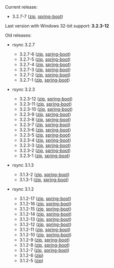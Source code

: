 Current release:

* 3.2.7-7 ([zip](https://github.com/fracpete/rsync4j/releases/download/rsync4j-pom-3.2.7-7/rsync4j-all-3.2.7-7-bin.zip), [spring-boot](https://github.com/fracpete/rsync4j/releases/download/rsync4j-pom-3.2.7-7/rsync4j-all-3.2.7-7-spring-boot.jar))


Last version with Windows 32-bit support: **3.2.3-12**


Old releases:

* rsync 3.2.7

    * 3.2.7-6 ([zip](https://github.com/fracpete/rsync4j/releases/download/rsync4j-pom-3.2.7-6/rsync4j-all-3.2.7-6-bin.zip), [spring-boot](https://github.com/fracpete/rsync4j/releases/download/rsync4j-pom-3.2.7-6/rsync4j-all-3.2.7-6-spring-boot.jar))
    * 3.2.7-5 ([zip](https://github.com/fracpete/rsync4j/releases/download/rsync4j-pom-3.2.7-5/rsync4j-all-3.2.7-5-bin.zip), [spring-boot](https://github.com/fracpete/rsync4j/releases/download/rsync4j-pom-3.2.7-5/rsync4j-all-3.2.7-5-spring-boot.jar))
    * 3.2.7-4 ([zip](https://github.com/fracpete/rsync4j/releases/download/rsync4j-pom-3.2.7-4/rsync4j-all-3.2.7-4-bin.zip), [spring-boot](https://github.com/fracpete/rsync4j/releases/download/rsync4j-pom-3.2.7-4/rsync4j-all-3.2.7-4-spring-boot.jar))
    * 3.2.7-3 ([zip](https://github.com/fracpete/rsync4j/releases/download/rsync4j-pom-3.2.7-3/rsync4j-all-3.2.7-3-bin.zip), [spring-boot](https://github.com/fracpete/rsync4j/releases/download/rsync4j-pom-3.2.7-3/rsync4j-all-3.2.7-3-spring-boot.jar))
    * 3.2.7-2 ([zip](https://github.com/fracpete/rsync4j/releases/download/rsync4j-pom-3.2.7-2/rsync4j-all-3.2.7-2-bin.zip), [spring-boot](https://github.com/fracpete/rsync4j/releases/download/rsync4j-pom-3.2.7-2/rsync4j-all-3.2.7-2-spring-boot.jar))
    * 3.2.7-1 ([zip](https://github.com/fracpete/rsync4j/releases/download/rsync4j-pom-3.2.7-1/rsync4j-all-3.2.7-1-bin.zip), [spring-boot](https://github.com/fracpete/rsync4j/releases/download/rsync4j-pom-3.2.7-1/rsync4j-all-3.2.7-1-spring-boot.jar))

* rsync 3.2.3
  
    * 3.2.3-12 ([zip](https://github.com/fracpete/rsync4j/releases/download/rsync4j-pom-3.2.3-12/rsync4j-all-3.2.3-12-bin.zip), [spring-boot](https://github.com/fracpete/rsync4j/releases/download/rsync4j-pom-3.2.3-12/rsync4j-all-3.2.3-12-spring-boot.jar))
    * 3.2.3-11 ([zip](https://github.com/fracpete/rsync4j/releases/download/rsync4j-pom-3.2.3-11/rsync4j-all-3.2.3-11-bin.zip), [spring-boot](https://github.com/fracpete/rsync4j/releases/download/rsync4j-pom-3.2.3-11/rsync4j-all-3.2.3-11-spring-boot.jar))
    * 3.2.3-10 ([zip](https://github.com/fracpete/rsync4j/releases/download/rsync4j-pom-3.2.3-10/rsync4j-all-3.2.3-10-bin.zip), [spring-boot](https://github.com/fracpete/rsync4j/releases/download/rsync4j-pom-3.2.3-10/rsync4j-all-3.2.3-10-spring-boot.jar))
    * 3.2.3-9 ([zip](https://github.com/fracpete/rsync4j/releases/download/rsync4j-pom-3.2.3-9/rsync4j-all-3.2.3-9-bin.zip), [spring-boot](https://github.com/fracpete/rsync4j/releases/download/rsync4j-pom-3.2.3-9/rsync4j-all-3.2.3-9-spring-boot.jar))
    * 3.2.3-8 ([zip](https://github.com/fracpete/rsync4j/releases/download/rsync4j-pom-3.2.3-8/rsync4j-all-3.2.3-8-bin.zip), [spring-boot](https://github.com/fracpete/rsync4j/releases/download/rsync4j-pom-3.2.3-8/rsync4j-all-3.2.3-8-spring-boot.jar))
    * 3.2.3-7 ([zip](https://github.com/fracpete/rsync4j/releases/download/rsync4j-pom-3.2.3-7/rsync4j-all-3.2.3-7-bin.zip), [spring-boot](https://github.com/fracpete/rsync4j/releases/download/rsync4j-pom-3.2.3-7/rsync4j-all-3.2.3-7-spring-boot.jar))
    * 3.2.3-6 ([zip](https://github.com/fracpete/rsync4j/releases/download/rsync4j-pom-3.2.3-6/rsync4j-all-3.2.3-6-bin.zip), [spring-boot](https://github.com/fracpete/rsync4j/releases/download/rsync4j-pom-3.2.3-6/rsync4j-all-3.2.3-6-spring-boot.jar))
    * 3.2.3-5 ([zip](https://github.com/fracpete/rsync4j/releases/download/rsync4j-pom-3.2.3-5/rsync4j-all-3.2.3-5-bin.zip), [spring-boot](https://github.com/fracpete/rsync4j/releases/download/rsync4j-pom-3.2.3-5/rsync4j-all-3.2.3-5-spring-boot.jar))
    * 3.2.3-4 ([zip](https://github.com/fracpete/rsync4j/releases/download/rsync4j-pom-3.2.3-4/rsync4j-all-3.2.3-4-bin.zip), [spring-boot](https://github.com/fracpete/rsync4j/releases/download/rsync4j-pom-3.2.3-4/rsync4j-all-3.2.3-4-spring-boot.jar))
    * 3.2.3-3 ([zip](https://github.com/fracpete/rsync4j/releases/download/rsync4j-pom-3.2.3-3/rsync4j-all-3.2.3-3-bin.zip), [spring-boot](https://github.com/fracpete/rsync4j/releases/download/rsync4j-pom-3.2.3-3/rsync4j-all-3.2.3-3-spring-boot.jar))
    * 3.2.3-2 ([zip](https://github.com/fracpete/rsync4j/releases/download/rsync4j-pom-3.2.3-2/rsync4j-all-3.2.3-2-bin.zip), [spring-boot](https://github.com/fracpete/rsync4j/releases/download/rsync4j-pom-3.2.3-2/rsync4j-all-3.2.3-2-spring-boot.jar))
    * 3.2.3-1 ([zip](https://github.com/fracpete/rsync4j/releases/download/rsync4j-pom-3.2.3-1/rsync4j-all-3.2.3-1-bin.zip), [spring-boot](https://github.com/fracpete/rsync4j/releases/download/rsync4j-pom-3.2.3-1/rsync4j-all-3.2.3-1-spring-boot.jar))

* rsync 3.1.3

    * 3.1.3-2 ([zip](https://github.com/fracpete/rsync4j/releases/download/rsync4j-pom-3.1.3-2/rsync4j-all-3.1.3-2-bin.zip), [spring-boot](https://github.com/fracpete/rsync4j/releases/download/rsync4j-pom-3.1.3-2/rsync4j-all-3.1.3-2-spring-boot.jar))
    * 3.1.3-1 ([zip](https://github.com/fracpete/rsync4j/releases/download/rsync4j-pom-3.1.3-1/rsync4j-all-3.1.3-1-bin.zip), [spring-boot](https://github.com/fracpete/rsync4j/releases/download/rsync4j-pom-3.1.3-1/rsync4j-all-3.1.3-1-spring-boot.jar))

* rsync 3.1.2

    * 3.1.2-17 ([zip](https://github.com/fracpete/rsync4j/releases/download/rsync4j-pom-3.1.2-17/rsync4j-all-3.1.2-17-bin.zip), [spring-boot](https://github.com/fracpete/rsync4j/releases/download/rsync4j-pom-3.1.2-17/rsync4j-all-3.1.2-17-spring-boot.jar))
    * 3.1.2-16 ([zip](https://github.com/fracpete/rsync4j/releases/download/rsync4j-pom-3.1.2-16/rsync4j-all-3.1.2-16-bin.zip), [spring-boot](https://github.com/fracpete/rsync4j/releases/download/rsync4j-pom-3.1.2-16/rsync4j-all-3.1.2-16-spring-boot.jar))
    * 3.1.2-15 ([zip](https://github.com/fracpete/rsync4j/releases/download/rsync4j-pom-3.1.2-15/rsync4j-all-3.1.2-15-bin.zip), [spring-boot](https://github.com/fracpete/rsync4j/releases/download/rsync4j-pom-3.1.2-15/rsync4j-all-3.1.2-15-spring-boot.jar))
    * 3.1.2-14 ([zip](https://github.com/fracpete/rsync4j/releases/download/rsync4j-pom-3.1.2-14/rsync4j-all-3.1.2-14-bin.zip), [spring-boot](https://github.com/fracpete/rsync4j/releases/download/rsync4j-pom-3.1.2-14/rsync4j-all-3.1.2-14-spring-boot.jar))
    * 3.1.2-13 ([zip](https://github.com/fracpete/rsync4j/releases/download/rsync4j-pom-3.1.2-13/rsync4j-all-3.1.2-13-bin.zip), [spring-boot](https://github.com/fracpete/rsync4j/releases/download/rsync4j-pom-3.1.2-13/rsync4j-all-3.1.2-13-spring-boot.jar))
    * 3.1.2-12 ([zip](https://github.com/fracpete/rsync4j/releases/download/rsync4j-pom-3.1.2-12/rsync4j-all-3.1.2-12-bin.zip), [spring-boot](https://github.com/fracpete/rsync4j/releases/download/rsync4j-pom-3.1.2-12/rsync4j-all-3.1.2-12-spring-boot.jar))
    * 3.1.2-11 ([zip](https://github.com/fracpete/rsync4j/releases/download/rsync4j-pom-3.1.2-11/rsync4j-all-3.1.2-11-bin.zip), [spring-boot](https://github.com/fracpete/rsync4j/releases/download/rsync4j-pom-3.1.2-11/rsync4j-all-3.1.2-11-spring-boot.jar))
    * 3.1.2-10 ([zip](https://github.com/fracpete/rsync4j/releases/download/rsync4j-pom-3.1.2-10/rsync4j-all-3.1.2-10-bin.zip), [spring-boot](https://github.com/fracpete/rsync4j/releases/download/rsync4j-pom-3.1.2-10/rsync4j-all-3.1.2-10-spring-boot.jar))
    * 3.1.2-9 ([zip](https://github.com/fracpete/rsync4j/releases/download/rsync4j-3.1.2-9/rsync4j-all-3.1.2-9-bin.zip), [spring-boot](https://github.com/fracpete/rsync4j/releases/download/rsync4j-3.1.2-9/rsync4j-all-3.1.2-9-spring-boot.jar))
    * 3.1.2-8 ([zip](https://github.com/fracpete/rsync4j/releases/download/rsync4j-3.1.2-8/rsync4j-3.1.2-8-bin.zip), [spring-boot](https://github.com/fracpete/rsync4j/releases/download/rsync4j-3.1.2-8/rsync4j-3.1.2-8-spring-boot.jar))
    * 3.1.2-7 ([zip](https://github.com/fracpete/rsync4j/releases/download/rsync4j-3.1.2-7/rsync4j-3.1.2-7-bin.zip), [spring-boot](https://github.com/fracpete/rsync4j/releases/download/rsync4j-3.1.2-7/rsync4j-3.1.2-7-spring-boot.jar))
    * 3.1.2-6 ([zip](https://github.com/fracpete/rsync4j/releases/download/rsync4j-3.1.2-6/rsync4j-3.1.2-6-bin.zip))
    * 3.1.2-5 ([zip](https://github.com/fracpete/rsync4j/releases/download/rsync4j-3.1.2-5/rsync4j-3.1.2-5-bin.zip))
